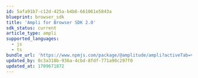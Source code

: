 ```yaml
---
id: 5afa91b7-c12d-425a-b4b6-661061e5843a
blueprint: browser_sdk
title: 'Ampli for Browser SDK 2.0'
sdk_status: current
article_type: ampli
supported_languages:
  - js
  - ts
bundle_url: 'https://www.npmjs.com/package/@amplitude/ampli?activeTab=versions'
updated_by: 0c3a318b-936a-4cbd-8fdf-771a90c297f0
updated_at: 1709671872
---
```

